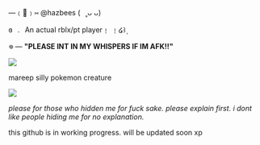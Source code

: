 —﹙🐾﹚⑅   @hazbees   (⠀˳ᴗ ᴗ) 

ɞ⠀.⠀An actual rblx/pt player﹗ ﹗໒꒱۪ 


𖦹  — **"PLEASE INT IN MY WHISPERS IF IM AFK!!"** 

![](https://i.pinimg.com/originals/11/90/39/1190395c177fbc10e431f366e791679c.gif)

mareep silly pokemon creature


![](https://i.pinimg.com/enabled/236x/93/70/f7/9370f7828dc230dfdf8d283d272e6d0f.jpg) 

*please for those who hidden me for fuck sake. please explain first. i dont like people hiding me for no explanation.* 

this github is in working progress. will be updated soon xp 
